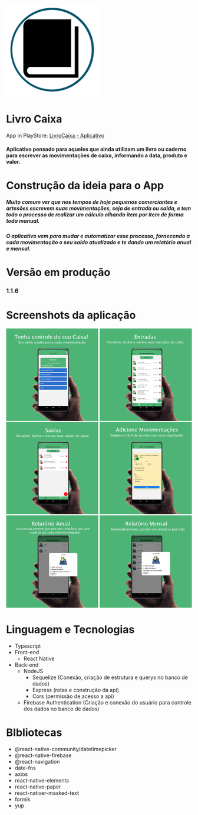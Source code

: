 <div style="text-align: justify;">
  <img src="./src/assets/logo.png" alt="Logo" width="250"/> 
  
 # Livro Caixa
 
 App in PlayStore: [LivroCaixa - Aplicativo](https://play.google.com/store/apps/details?id=com.reacttsproject)
 
</div>

#### Aplicativo pensado para aqueles que ainda utilizam um livro ou caderno para escrever as movimentações de caixa, informando a data, produto e valor. 

Construção da ideia para o App
===============================

##### Muito comum ver que nos tempos de hoje pequenos comerciantes e artesões escrevem suas movimentações, seja de entrada ou saída, e tem todo o processo de realizar um cálculo olhando item por item de forma toda manual. 
##### O aplicativo vem para mudar e automatizar esse processo, fornecendo a cada movimentação o seu saldo atualizado e te dando um relatório anual e mensal.

Versão em produção
===============================
### 1.1.6

Screenshots da aplicação
==============================
<img src="./app-apresentcao/2-apresentacao-tela1.png" alt="Tela Inicial" width="250"/> <img src="./app-apresentcao/3-apresentacao-entradas.png" alt="Tela de Movimentação Entrada" width="250"/> <img src="./app-apresentcao/4-apresentacao-saidas.png" alt="Tela de Movimentação Saídas" width="250"/>
<img src="./app-apresentcao/5-apresentacao-adicione.png" alt="Tela Adicionar Movimentação" width="250"/> <img src="./app-apresentcao/6-apresentacao-relatorio-anual.png" alt="Relatório Anual" width="250"/> <img src="./app-apresentcao/7-apresentacao-relatorio-mensal.png" alt="Relatório Mensal" width="250"/>

Linguagem e Tecnologias
===============================
  - Typescript
  - Front-end
    - React Native
  - Back-end
    - NodeJS
      - Sequelize (Conexão, criação de estrutura e querys no banco de dados)
      - Express (rotas e construção da api)
      - Cors (permissão de acesso a api)
    - Firebase Authentication (Criação e conexão do usuário para controle dos dados no banco de dados)

BIbliotecas
=============================
- @react-native-community/datetimepicker
- @react-native-firebase
- @react-navigation
- date-fns
- axios
- react-native-elements
- react-native-paper
- react-nativer-masked-text
- formik
- yup

